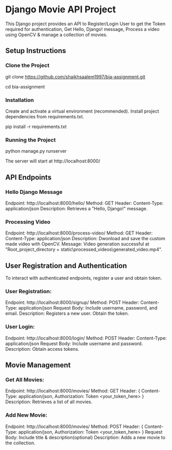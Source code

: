 # Django Movie API Project

This Django project provides an API to Register/Login User to get the Token required for authentication, Get Hello, Django! message, Process a video using OpenCV & manage a collection of movies.

## Setup Instructions

### Clone the Project

git clone https://github.com/shaikhsaalem1997/bia-assignment.git

cd bia-assignment

### Installation

Create and activate a virtual environment (recommended).
Install project dependencies from requirements.txt.

pip install -r requirements.txt

### Running the Project

python manage.py runserver

The server will start at http://localhost:8000/


## API Endpoints

### Hello Django Message

Endpoint: http://localhost:8000/hello/
Method: GET
Header: Content-Type: application/json
Description: Retrieves a "Hello, Django!" message.

### Processing Video

Endpoint: http://localhost:8000/process-video/
Method: GET
Header: Content-Type: application/json
Description: Dwonload and save the custom made video with OpenCV.
Message: Video generation successful at "Root_project_directory + static\\processed_videos\\generated_video.mp4".

## User Registration and Authentication

To interact with authenticated endpoints, register a user and obtain token.

### User Registration:

Endpoint: http://localhost:8000/signup/
Method: POST
Header: Content-Type: application/json
Request Body: Include username, password, and email.
Description: Registers a new user. Obtain the token.

### User Login:

Endpoint: http://localhost:8000/login/
Method: POST
Header: Content-Type: application/json
Request Body: Include username and password.
Description: Obtain access tokens.

## Movie Management

### Get All Movies:

Endpoint: http://localhost:8000/movies/
Method: GET
Header: { Content-Type: application/json, Authorization: Token <your_token_here> }
Description: Retrieves a list of all movies.

### Add New Movie:

Endpoint: http://localhost:8000/movies/
Method: POST
Header: { Content-Type: application/json, Authorization: Token <your_token_here> }
Request Body: Include title & description(optional)
Description: Adds a new movie to the collection.

